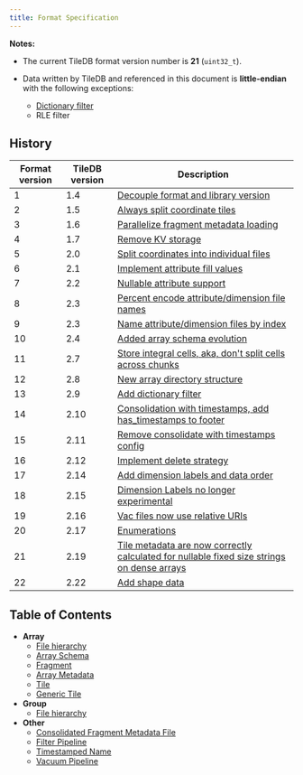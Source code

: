 ```yaml
---
title: Format Specification
---
```


**Notes:**

* The current TileDB format version number is **21** (`uint32_t`).
* Data written by TileDB and referenced in this document is **little-endian**
  with the following exceptions:

  - [Dictionary filter](filters/dictionary_encoding.md)
  - RLE filter

## History

|Format version|TileDB version|Description|
|-|-|-|
|1|1.4|[Decouple format and library version](https://github.com/TileDB-Inc/TileDB/commit/610f087515b6de5c3290b09dab30c6943ec77feb)|
|2|1.5|[Always split coordinate tiles](https://github.com/TileDB-Inc/TileDB/commit/9394b38bdfbacd606d673896b4ae87e7968b7c2f)|
|3|1.6|[Parallelize fragment metadata loading](https://github.com/TileDB-Inc/TileDB/commit/a2eb6237e622c3a17691dbe04c9223ba099f7466)|
|4|1.7|[Remove KV storage](https://github.com/TileDB-Inc/TileDB/commit/e733f7baa85a41e25e5834a220234397d6038401)|
|5|2.0|[Split coordinates into individual files](https://github.com/TileDB-Inc/TileDB/commit/d3543bdbc4ee7c2ed1f2de8cee42b04c6ec8eafc)|
|6|2.1|[Implement attribute fill values](https://github.com/TileDB-Inc/TileDB/commit/eaafa47c97af0ee654a0ca2e97da7b8d941e672b)|
|7|2.2|[Nullable attribute support](https://github.com/TileDB-Inc/TileDB/commit/a7fd8d6dd74bb4fa1ae25a6f995da93812f92c20)|
|8|2.3|[Percent encode attribute/dimension file names](https://github.com/TileDB-Inc/TileDB/commit/97c5c4b0aa35cfd96197558ffc1189860b4adc6f)|
|9|2.3|[Name attribute/dimension files by index](https://github.com/TileDB-Inc/TileDB/commit/9a2ed1c22242f097300c2909baf6cb671a7ee33e)|
|10|2.4|[Added array schema evolution](https://github.com/TileDB-Inc/TileDB/commit/41e5e8f4b185f49777560d637b1d61de498364ce)|
|11|2.7|[Store integral cells, aka, don't split cells across chunks](https://github.com/TileDB-Inc/TileDB/commit/beab5113526b7156c8c6492542f1681555c8ae87)|
|12|2.8|[New array directory structure](https://github.com/TileDB-Inc/TileDB/commit/ce204ad1ea5b40f006f4a6ddf240d89c08b3235b)|
|13|2.9|[Add dictionary filter](https://github.com/TileDB-Inc/TileDB/commit/5637e8c678451c9d2356ccada118b504c8ca85f0)|
|14|2.10|[Consolidation with timestamps, add has_timestamps to footer](https://github.com/TileDB-Inc/TileDB/commit/31a3dce8db254efc36f6d28249febed41bba3bcd)|
|15|2.11|[Remove consolidate with timestamps config](https://github.com/TileDB-Inc/TileDB/commit/6b49739e79d804dc56eb0a7e422823ae6f002276)|
|16|2.12|[Implement delete strategy](https://github.com/TileDB-Inc/TileDB/commit/8d64b1f38177113379fa741016136dbd2b06fcfd)|
|17|2.14|[Add dimension labels and data order](https://github.com/TileDB-Inc/TileDB/commit/bb433fcf12dc74a38c7e843808ec1e593b16ce71)|
|18|2.15|[Dimension Labels no longer experimental](https://github.com/TileDB-Inc/TileDB/commit/c3a1bb47e7237f50e8ed9e33abfaa3161e23ff64)|
|19|2.16|[Vac files now use relative URIs](https://github.com/TileDB-Inc/TileDB/commit/ef3236a526b67c50138436a16f67ad274c2ca037)|
|20|2.17|[Enumerations](https://github.com/TileDB-Inc/TileDB/commit/c0d7c6a50fdeffbcc7d8c9ba4a29230fe22baed6)|
|21|2.19|[Tile metadata are now correctly calculated for nullable fixed size strings on dense arrays](https://github.com/TileDB-Inc/TileDB/commit/081bcc5f7ce4bee576f08b97de348236ac88d429)|
|22|2.22|[Add shape data](TODO)|

## Table of Contents

* **Array**
   * [File hierarchy](./array_file_hierarchy.md)
   * [Array Schema](./array_schema.md)
   * [Fragment](./fragment.md)
   * [Array Metadata](./metadata.md)
   * [Tile](./tile.md)
   * [Generic Tile](./generic_tile.md)
* **Group**
   * [File hierarchy](./group_file_hierarchy.md)
* **Other**
   * [Consolidated Fragment Metadata File](./consolidated_fragment_metadata_file.md)
   * [Filter Pipeline](./filter_pipeline.md)
   * [Timestamped Name](./timestamped_name.md)
   * [Vacuum Pipeline](./vacuum_file.md)

